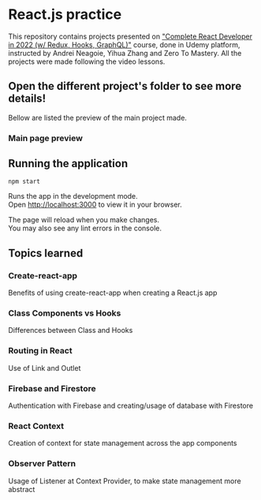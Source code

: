 # React.js practice

This repository contains projects presented on ["Complete React Developer in 2022 (w/ Redux, Hooks, GraphQL)"](https://www.udemy.com/course/complete-react-developer-zero-to-mastery/) course, done in Udemy platform, instructed by Andrei Neagoie, Yihua Zhang and Zero To Mastery. All the projects were made following the video lessons. 

## Open the different project's folder to see more details!

Bellow are listed the preview of the main project made.

### Main page preview



## Running the application 
`npm start`

Runs the app in the development mode.\
Open [http://localhost:3000](http://localhost:3000) to view it in your browser.

The page will reload when you make changes.\
You may also see any lint errors in the console.

## Topics learned

### Create-react-app
Benefits of using create-react-app when creating a React.js app

### Class Components vs Hooks
Differences between Class and Hooks

### Routing in React
Use of Link and Outlet

### Firebase and Firestore
Authentication with Firebase and creating/usage of database with Firestore

### React Context 
Creation of context for state management across the app components

### Observer Pattern
Usage of Listener at Context Provider, to make state management more abstract 